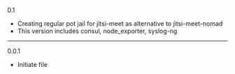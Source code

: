 0.1

* Creating regular pot jail for jitsi-meet as alternative to jitsi-meet-nomad
* This version includes consul, node_exporter, syslog-ng

---

0.0.1

* Initiate file

